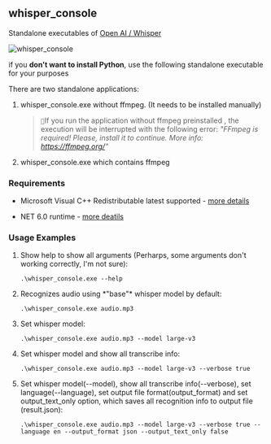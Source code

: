 ## whisper_console

Standalone executables of [Open AI / Whisper](https://github.com/openai/whisper)

![whisper_console](https://github.com/Kuprich/WhisperConsole/assets/23151696/9b56b336-f571-4066-a680-9a19344dc5ea)

if you **don't want to install Python**, use the following standalone executable for your purposes

There are two standalone applications:

1. whisper_console.exe without ffmpeg. (It needs to be installed manually)

    >   ``📝``If you run the application without ffmpeg preinstalled , the execution will be interrupted with the following error: *"FFmpeg is required! Please, install it to continue. More info: https://ffmpeg.org/"*

2. whisper_console.exe which contains ffmpeg

### Requirements

+ Microsoft Visual C++ Redistributable latest supported - [more details]((https://learn.microsoft.com/en-us/cpp/windows/latest-supported-vc-redist?view=msvc-170))

+ NET 6.0 runtime - [more deatils](https://dotnet.microsoft.com/en-us/download/dotnet/6.0)

### Usage Examples

 <ol>
 <li> Show help to show all arguments (Perharps, some arguments don't working correctly, I'm not sure):
 
 ```.\whisper_console.exe --help```
 </li>
 <li> Recognizes audio using *"base"* whisper model by default:
 
 ```.\whisper_console.exe audio.mp3```
 </li>

  <li> Set whisper model:
 
 ```.\whisper_console.exe audio.mp3 --model large-v3```
 </li>

 <li> Set whisper model and show all transcribe info:
 
 ```.\whisper_console.exe audio.mp3 --model large-v3 --verbose true```
 </li>

  <li> Set whisper model(--model), show all transcribe info(--verbose), set language(--language), set output file format(output_format) and set output_text_only option, which saves all recognition info to output file (result.json):
 
 ```.\whisper_console.exe audio.mp3 --model large-v3 --verbose true --language en --output_format json --output_text_only false```
 </li>
 </ol>



 


